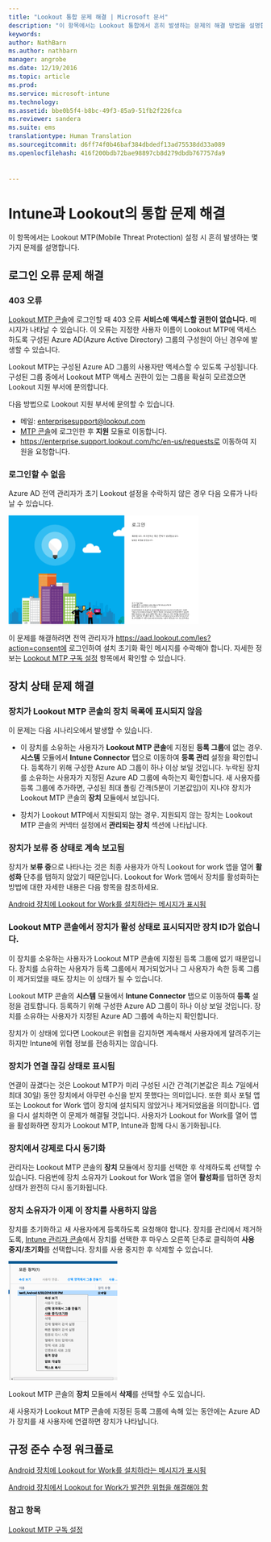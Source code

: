 ```yaml
---
title: "Lookout 통합 문제 해결 | Microsoft 문서"
description: "이 항목에서는 Lookout 통합에서 흔히 발생하는 문제의 해결 방법을 설명합니다."
keywords: 
author: NathBarn
ms.author: nathbarn
manager: angrobe
ms.date: 12/19/2016
ms.topic: article
ms.prod: 
ms.service: microsoft-intune
ms.technology: 
ms.assetid: bbe0b5f4-b8bc-49f3-85a9-51fb2f226fca
ms.reviewer: sandera
ms.suite: ems
translationtype: Human Translation
ms.sourcegitcommit: d6ff74f0b46baf384dbdedf13ad75538dd33a089
ms.openlocfilehash: 416f200bdb72bae98897cb8d279dbdb767757da9


---
```


# <a name="troubleshoot-lookout-integration-with-intune"></a>Intune과 Lookout의 통합 문제 해결
이 항목에서는 Lookout MTP(Mobile Threat Protection) 설정 시 흔히 발생하는 몇 가지 문제를 설명합니다.
## <a name="troubleshoot-login-errors"></a>로그인 오류 문제 해결
### <a name="403-errors"></a>403 오류
[Lookout MTP 콘솔](https://aad.lookout.com)에 로그인할 때 403 오류 **서비스에 액세스할 권한이 없습니다.** 메시지가 나타날 수 있습니다. 이 오류는 지정한 사용자 이름이 Lookout MTP에 액세스하도록 구성된 Azure AD(Azure Active Directory) 그룹의 구성원이 아닌 경우에 발생할 수 있습니다.

Lookout MTP는 구성된 Azure AD 그룹의 사용자만 액세스할 수 있도록 구성됩니다. 구성된 그룹 중에서 Lookout MTP 액세스 권한이 있는 그룹을 확실히 모르겠으면 Lookout 지원 부서에 문의합니다.

다음 방법으로 Lookout 지원 부서에 문의할 수 있습니다.

* 메일: enterprisesupport@lookout.com
* [MTP 콘솔](http://aad.lookout.com)에 로그인한 후 **지원** 모듈로 이동합니다.
* https://enterprise.support.lookout.com/hc/en-us/requests로 이동하여 지원을 요청합니다.

### <a name="unable-to-sign-in"></a>로그인할 수 없음
Azure AD 전역 관리자가 초기 Lookout 설정을 수락하지 않은 경우 다음 오류가 나타날 수 있습니다.

![로그인 오류를 보여 주는 Lookout 로그인 화면의 스크린샷](../media/mtp/lookout-mtp-consent-not-accepted-error.png)

이 문제를 해결하려면 전역 관리자가 https://aad.lookout.com/les?action=consent에 로그인하여 설치 초기화 확인 메시지를 수락해야 합니다. 자세한 정보는 [Lookout MTP 구독 설정](../deploy-use/set-up-your-subscription-with-lookout-mtp.md) 항목에서 확인할 수 있습니다.

## <a name="troubleshoot-device-status-issues"></a>장치 상태 문제 해결

### <a name="device-not-showing-up-in-the-lookout-mtp-console-device-list"></a>장치가 Lookout MTP 콘솔의 장치 목록에 표시되지 않음

이 문제는 다음 시나리오에서 발생할 수 있습니다.
* 이 장치를 소유하는 사용자가 **Lookout MTP 콘솔**에 지정된 **등록 그룹**에 없는 경우.  **시스템** 모듈에서 **Intune Connector** 탭으로 이동하여 **등록 관리** 설정을 확인합니다.  등록하기 위해 구성한 Azure AD 그룹이 하나 이상 보일 것입니다.  누락된 장치를 소유하는 사용자가 지정된 Azure AD 그룹에 속하는지 확인합니다.  새 사용자를 등록 그룹에 추가하면, 구성된 최대 폴링 간격(5분이 기본값임)이 지나야 장치가 Lookout MTP 콘솔의 **장치** 모듈에서 보입니다.

* 장치가 Lookout MTP에서 지원되지 않는 경우.  지원되지 않는 장치는 Lookout MTP 콘솔의 커넥터 설정에서 **관리되는 장치** 섹션에 나타납니다.

### <a name="device-continues-to-be-reported-as-pending"></a>장치가 **보류 중** 상태로 계속 보고됨

장치가 **보류 중**으로 나타나는 것은 최종 사용자가 아직 Lookout for work 앱을 열어 **활성화** 단추를 탭하지 않았기 때문입니다. Lookout for Work 앱에서 장치를 활성화하는 방법에 대한 자세한 내용은 다음 항목을 참조하세요.

[Android 장치에 Lookout for Work를 설치하라는 메시지가 표시됨](http://docs.microsoft.com/intune/enduser/you-are-prompted-to-install-lookout-for-work-android)

### <a name="in-the-lookout-mtp-console-a-device-is-showing-as-active-but-does-not-have-a-device-id"></a>Lookout MTP 콘솔에서 장치가 활성 상태로 표시되지만 장치 ID가 없습니다.  
이 장치를 소유하는 사용자가 Lookout MTP 콘솔에 지정된 등록 그룹에 없기 때문입니다.   장치를 소유하는 사용자가 등록 그룹에서 제거되었거나 그 사용자가 속한 등록 그룹이 제거되었을 때도 장치는 이 상태가 될 수 있습니다.

Lookout MTP 콘솔의 **시스템** 모듈에서 **Intune Connector** 탭으로 이동하여 **등록** 설정을 검토합니다.  등록하기 위해 구성한 Azure AD 그룹이 하나 이상 보일 것입니다.  장치를 소유하는 사용자가 지정된 Azure AD 그룹에 속하는지 확인합니다.  

장치가 이 상태에 있다면 Lookout은 위협을 감지하면 계속해서 사용자에게 알려주기는 하지만 Intune에 위협 정보를 전송하지는 않습니다.

### <a name="device-shows-disconnected-state"></a>장치가 연결 끊김 상태로 표시됨

연결이 끊겼다는 것은 Lookout MTP가 미리 구성된 시간 간격(기본값은 최소 7일에서 최대 30일) 동안 장치에서 아무런 수신을 받지 못했다는 의미입니다. 또한 회사 포털 앱 또는 Lookout for Work 앱이 장치에 설치되지 않았거나 제거되었음을 의미합니다. 앱을 다시 설치하면 이 문제가 해결될 것입니다. 사용자가 Lookout for Work를 열어 앱을 활성화하면 장치가 Lookout MTP, Intune과 함께 다시 동기화됩니다.    

### <a name="forcing-a-resync-on-the-device"></a>장치에서 강제로 다시 동기화
관리자는 Lookout MTP 콘솔의 **장치** 모듈에서 장치를 선택한 후 삭제하도록 선택할 수 있습니다.   다음번에 장치 소유자가 Lookout for Work 앱을 열어 **활성화**를 탭하면 장치 상태가 완전히 다시 동기화됩니다.

### <a name="the-owner-of-the-device-is-no-longer-using-this-device"></a>장치 소유자가 이제 이 장치를 사용하지 않음
장치를 초기화하고 새 사용자에게 등록하도록 요청해야 합니다.  장치를 관리에서 제거하도록, [Intune 관리자 콘솔](https://manage.microsoft.com)에서 장치를 선택한 후 마우스 오른쪽 단추로 클릭하여 **사용 중지/초기화**를 선택합니다. 장치를 사용 중지한 후 삭제할 수 있습니다.

![사용 중지/초기화 옵션이 표시된 Intune 관리 콘솔의 장치 모듈 스크린샷](../media/mtp/mtp-retire-device-intune-console.png)

Lookout MTP 콘솔의 **장치** 모듈에서 **삭제**를 선택할 수도 있습니다.  

새 사용자가 Lookout MTP 콘솔에 지정된 등록 그룹에 속해 있는 동안에는 Azure AD가 장치를 새 사용자에 연결하면 장치가 나타납니다.

## <a name="compliance-remediation-workflows"></a>규정 준수 수정 워크플로
[Android 장치에 Lookout for Work를 설치하라는 메시지가 표시됨]( http://docs.microsoft.com/intune/enduser/you-are-prompted-to-install-lookout-for-work-android)

[Android 장치에서 Lookout for Work가 발견한 위협을 해결해야 함](http://docs.microsoft.com/intune/enduser/you-need-to-resolve-a-threat-found-by-lookout-for-work-android)


### <a name="see-also"></a>참고 항목
[Lookout MTP 구독 설정](https://docs.microsoft.com/en-us/intune/deploy-use/set-up-your-subscription-with-lookout-mtp)



<!--HONumber=Dec16_HO2-->


